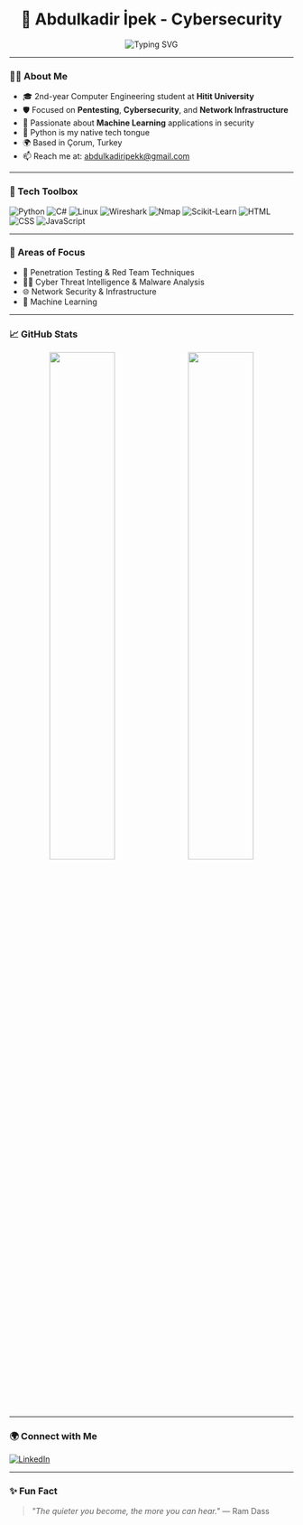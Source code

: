 <h1 align="center">🚀 Abdulkadir İpek - Cybersecurity</h1>

<p align="center">
  <img src="https://readme-typing-svg.demolab.com?font=Fira+Code&duration=2500&pause=1000&color=0FFFC2&center=true&vCenter=true&multiline=true&width=600&lines=Computer+Engineering+Student;Cybersecurity+Enthusiast;Pentester+%7C+Machine+Learning+%7C+Network+Ninja;Always+Learning+%E2%9C%8C%EF%B8%8F" alt="Typing SVG" />
</p>

---

### 👨‍💻 About Me

- 🎓 2nd-year Computer Engineering student at **Hitit University**
- 🛡️ Focused on **Pentesting**, **Cybersecurity**, and **Network Infrastructure**
- 🤖 Passionate about **Machine Learning** applications in security
- 🧠 Python is my native tech tongue
- 🌍 Based in Çorum, Turkey
- 📫 Reach me at: [abdulkadiripekk@gmail.com](mailto:abdulkadiripekk@gmail.com)

---

### 🧰 Tech Toolbox

![Python](https://img.shields.io/badge/Python-3776AB?style=for-the-badge&logo=python&logoColor=white)
![C#](https://img.shields.io/badge/C%23-239120?style=for-the-badge&logo=csharp&logoColor=white)
![Linux](https://img.shields.io/badge/Linux-FCC624?style=for-the-badge&logo=linux&logoColor=black)
![Wireshark](https://img.shields.io/badge/Wireshark-1679A7?style=for-the-badge&logo=wireshark&logoColor=white)
![Nmap](https://img.shields.io/badge/Nmap-00457C?style=for-the-badge)
![Scikit-Learn](https://img.shields.io/badge/scikit--learn-F7931E?style=for-the-badge&logo=scikit-learn&logoColor=white)
![HTML](https://img.shields.io/badge/HTML-E34F26?style=for-the-badge&logo=html5&logoColor=white)
![CSS](https://img.shields.io/badge/CSS-1572B6?style=for-the-badge&logo=css3&logoColor=white)
![JavaScript](https://img.shields.io/badge/JS-F7DF1E?style=for-the-badge&logo=javascript&logoColor=black)

---

### 🎯 Areas of Focus

- 🧠 Penetration Testing & Red Team Techniques  
- 🕵️‍♂️ Cyber Threat Intelligence & Malware Analysis  
- 🌐 Network Security & Infrastructure  
- 🤖 Machine Learning

---

### 📈 GitHub Stats

<p align="center">
  <img width="48%" src="https://github-readme-stats.vercel.app/api?username=abdulkadiripek&show_icons=true&theme=tokyonight" />
  <img width="48%" src="https://github-readme-streak-stats.herokuapp.com/?user=abdulkadiripek&theme=tokyonight" />
</p>

---

### 🌍 Connect with Me

[![LinkedIn](https://img.shields.io/badge/LinkedIn-Abdulkadir%20İpek-0A66C2?style=for-the-badge&logo=linkedin&logoColor=white)](https://www.linkedin.com/in/abdulkadiripek)

---

### ✨ Fun Fact

> *"The quieter you become, the more you can hear."* — Ram Dass  
